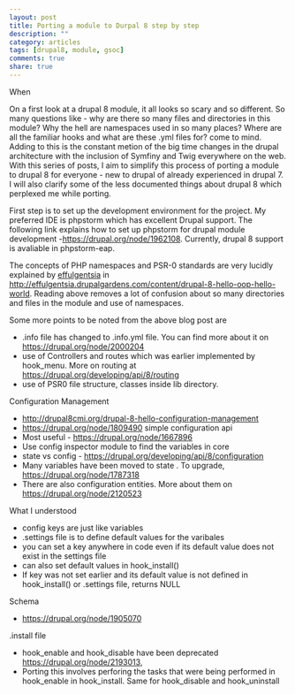 ```yaml
---
layout: post
title: Porting a module to Durpal 8 step by step
description: ""
category: articles
tags: [drupal8, module, gsoc]
comments: true
share: true
---
```


When

On a first look at a drupal 8 module, it all looks so scary and so different. So many questions like - why are there so many files and directories in this module? Why the hell are namespaces used in so many places? Where are all the familiar hooks and what are these .yml files for? come to mind. Adding to this is the constant metion of the big time changes in the drupal architecture with the inclusion of Symfiny and Twig everywhere on the web. With this series of posts, I aim to simplify this process of porting a module to drupal 8 for everyone - new to drupal of already experienced in drupal 7. I will also clarify some of the less documented things about drupal 8 which perplexed me while porting.

First step is to set up the development environment for the project. My preferred IDE is phpstorm which has excellent Drupal support. The following link explains how to set up phpstorm for drupal module development -https://drupal.org/node/1962108. Currently, drupal 8 support is avaliable in phpstorm-eap.

The concepts of PHP namespaces and PSR-0 standards are very lucidly explained by [effulgentsia](https://drupal.org/user/78040) in
http://effulgentsia.drupalgardens.com/content/drupal-8-hello-oop-hello-world.
Reading above removes a lot of confusion about so many directories and files in the module and use of namespaces.

Some more points to be noted from the above blog post are
- .info file has changed to .info.yml file. You can find more about it on https://drupal.org/node/2000204
- use of Controllers and routes which was earlier implemented by hook_menu. More on routing at https://drupal.org/developing/api/8/routing
- use of PSR0 file structure, classes inside lib directory. 

Configuration Management

- http://drupal8cmi.org/drupal-8-hello-configuration-management
- https://drupal.org/node/1809490   simple configuration api
- Most useful - https://drupal.org/node/1667896
- Use config inspector module to find the variables in core
- state vs config - https://drupal.org/developing/api/8/configuration
- Many variables have been moved to state . To upgrade, https://drupal.org/node/1787318
- There are also configuration entities. More about them on https://drupal.org/node/2120523

What I understood 
- config keys are just like variables
- .settings file is to define default values for the varibales
- you can set a key anywhere in code even if its default value does not exist in the settings file
- can also set default values in hook_install()
- If key was not set earlier and its default value is not defined in hook_install() or .settings file, returns NULL

Schema
- https://drupal.org/node/1905070

.install file

- hook_enable and hook_disable have been deprecated https://drupal.org/node/2193013, 
- Porting this involves perforing the tasks that were being performed in hook_enable in hook_install. Same for hook_disable and hook_uninstall
